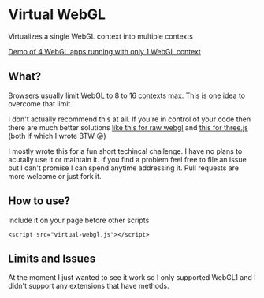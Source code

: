 # Virtual WebGL

Virtualizes a single WebGL context into multiple contexts

[Demo of 4 WebGL apps running with only 1 WebGL context](https://greggman.github.io/virtual-webgl/example/example.html)

## What?

Browsers usually limit WebGL to 8 to 16 contexts max. This is one idea to overcome that limit.

I don't actually recommend this at all. If you're in control of your code then there are
much better solutions [like this for raw webgl](http://twgljs.org/examples/itemlist.html)
and [this for three.js](https://threejs.org/examples/webgl_multiple_elements.html) (both if which I wrote BTW &#x1F61B;)

I mostly wrote this for a fun short techincal challenge. I have no plans to acutally use it
or maintain it. If you find a problem feel free to file an issue but I can't promise I
can spend anytime addressing it. Pull requests are more welcome or just fork it.

## How to use?

Include it on your page before other scripts

```
<script src="virtual-webgl.js"></script>
```

## Limits and Issues

At the moment I just wanted to see it work so I only supported WebGL1 and I didn't support
any extensions that have methods.


